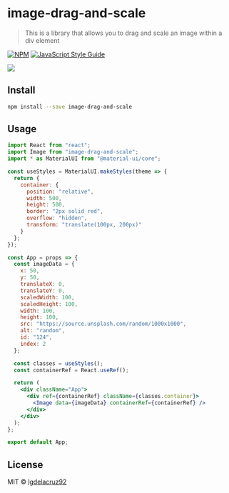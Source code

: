 # image-drag-and-scale

> This is a library that allows you to drag and scale an image within a div element

[![NPM](https://img.shields.io/npm/v/image-drag-and-scale.svg)](https://www.npmjs.com/package/image-drag-and-scale) [![JavaScript Style Guide](https://img.shields.io/badge/code_style-standard-brightgreen.svg)](https://standardjs.com)

[![](https://media.giphy.com/media/YmiC7E6aX3xZu5pIZN/giphy.gif)](https://media.giphy.com/media/YmiC7E6aX3xZu5pIZN/giphy.gif)

## Install

```bash
npm install --save image-drag-and-scale
```

## Usage

```jsx
import React from "react";
import Image from "image-drag-and-scale";
import * as MaterialUI from "@material-ui/core";

const useStyles = MaterialUI.makeStyles(theme => {
  return {
    container: {
      position: "relative",
      width: 500,
      height: 500,
      border: "2px solid red",
      overflow: "hidden",
      transform: "translate(100px, 200px)"
    }
  };
});

const App = props => {
  const imageData = {
    x: 50,
    y: 50,
    translateX: 0,
    translateY: 0,
    scaledWidth: 100,
    scaledHeight: 100,
    width: 100,
    height: 100,
    src: "https://source.unsplash.com/random/1000x1000",
    alt: "random",
    id: "124",
    index: 2
  };

  const classes = useStyles();
  const containerRef = React.useRef();

  return (
    <div className="App">
      <div ref={containerRef} className={classes.container}>
        <Image data={imageData} containerRef={containerRef} />
      </div>
    </div>
  );
};

export default App;
```

## License

MIT © [lgdelacruz92](https://github.com/lgdelacruz92)
